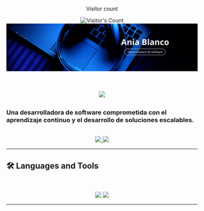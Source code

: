 <div align="center"> 
  <p>Visitor count</p>
  <img src="https://profile-counter.glitch.me/Bl4nc018/count.svg" alt="Visitor's Count" />
</div>

<img src="https://github.com/Bl4nc018/Bl4nc018/blob/main/banner_1.png" alt="Banner con mis datos">

<h1 align="center">
  <img src="https://readme-typing-svg.herokuapp.com/?font=Inter&size=40&center=true&vCenter=true&width=600&height=70&color=007ACC&duration=4000&lines=Welcome!+👋;Bienvenido!+👋;Soy+Ania+Blanco.;" />
</h1>

### Una desarrolladora de software comprometida con el aprendizaje continuo y el desarrollo de soluciones escalables.

<br>

<div align="center">
  <a href="abr04work@gmail.com">
    <img src="https://img.shields.io/badge/Gmail-333333?style=for-the-badge&logo=gmail&logoColor=red" />
  </a>
  <a href="https://www.linkedin.com/in/ania-blanco-rodr%C3%ADguez-00b380294/" target="_blank">
    <img src="https://img.shields.io/badge/LinkedIn-0077B5?style=for-the-badge&logo=linkedin&logoColor=white" target="_blank" />
  </a>
</div>

<hr>

## 🛠️ Languages and Tools

<br>

<p align="center">
  <img src="https://skillicons.dev/icons?i=python,java,pytorch,tensorflow,mongodb,postgres,mysql" />
  <img src="https://skillicons.dev/icons?i=html,css,git,postman,django,linux,docker" />
</p>

<hr>
